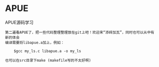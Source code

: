 APUE
====

APUE源码学习

    第二遍看APUE了，把一些代码整理整理放在git上吧！欢迎来“添砖加瓦”，同时也可以从中有新的体会
    编译需要将libapue.a加上，例如：
    
        $gcc my_ls.c libapue.a -o my_ls
        
    也可以在src目录下make (makefile写的不太好啊)
